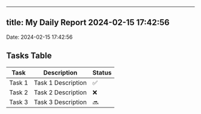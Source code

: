 
---
title: My Daily Report 2024-02-15 17:42:56
---

Date: 2024-02-15 17:42:56

## Tasks Table

| Task | Description | Status |
|------|-------------|--------|
| Task 1 | Task 1 Description | ✅ |
| Task 2 | Task 2 Description | ❌ |
| Task 3 | Task 3 Description | 🔜 |
